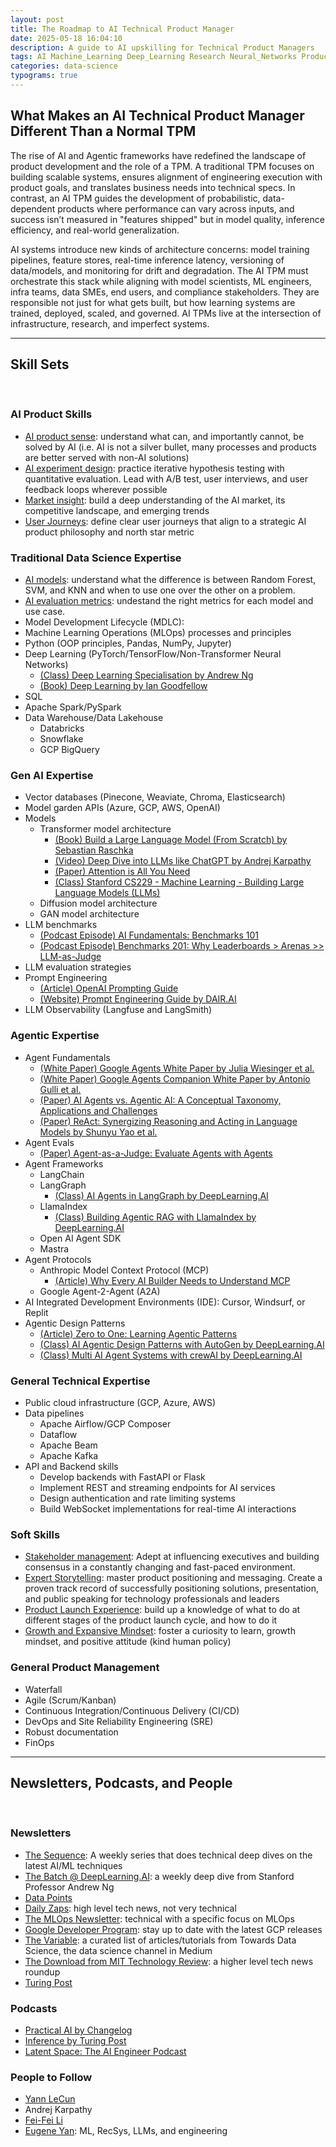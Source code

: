 ```yaml
---
layout: post
title: The Roadmap to AI Technical Product Manager
date: 2025-05-18 16:04:10
description: A guide to AI upskilling for Technical Product Managers
tags: AI Machine_Learning Deep_Learning Research Neural_Networks Product_Management Agents
categories: data-science
typograms: true
---
```


## What Makes an AI Technical Product Manager Different Than a Normal TPM

The rise of AI and Agentic frameworks have redefined the landscape of product development and the role of a TPM. A traditional TPM focuses on building scalable systems, ensures alignment of engineering execution with product goals, and translates business needs into technical specs. In contrast, an AI TPM guides the development of probabilistic, data-dependent products where performance can vary across inputs, and success isn’t measured in "features shipped" but in model quality, inference efficiency, and real-world generalization.

AI systems introduce new kinds of architecture concerns: model training pipelines, feature stores, real-time inference latency, versioning of data/models, and monitoring for drift and degradation. The AI TPM must orchestrate this stack while aligning with model scientists, ML engineers, infra teams, data SMEs, end users, and compliance stakeholders. They are responsible not just for what gets built, but how learning systems are trained, deployed, scaled, and governed. AI TPMs live at the intersection of infrastructure, research, and imperfect systems.

---

## Skill Sets

<br />

### AI Product Skills

- <ins>AI product sense</ins>: understand what can, and importantly cannot, be solved by AI (i.e. AI is not a silver bullet, many processes and products are better served with non-AI solutions)
- <ins>AI experiment design</ins>: practice iterative hypothesis testing with quantitative evaluation. Lead with A/B test, user interviews, and user feedback loops wherever possible
- <ins>Market insight</ins>: build a deep understanding of the AI market, its competitive landscape, and emerging trends
- <ins>User Journeys</ins>: define clear user journeys that align to a strategic AI product philosophy and north star metric

### Traditional Data Science Expertise

- <ins>AI models</ins>: understand what the difference is between Random Forest, SVM, and KNN and when to use one over the other on a problem.
- <ins>AI evaluation metrics</ins>: undestand the right metrics for each model and use case.
- Model Development Lifecycle (MDLC):
- Machine Learning Operations (MLOps) processes and principles
- Python (OOP principles, Pandas, NumPy, Jupyter)
- Deep Learning (PyTorch/TensorFlow/Non-Transformer Neural Networks)
  - [(Class) Deep Learning Specialisation by Andrew Ng](https://www.coursera.org/specializations/deep-learning)
  - [(Book) Deep Learning by Ian Goodfellow](https://www.deeplearningbook.org/)
- SQL
- Apache Spark/PySpark
- Data Warehouse/Data Lakehouse
  - Databricks
  - Snowflake
  - GCP BigQuery

### Gen AI Expertise

- Vector databases (Pinecone, Weaviate, Chroma, Elasticsearch)
- Model garden APIs (Azure, GCP, AWS, OpenAI)
- Models
  - Transformer model architecture
    - [(Book) Build a Large Language Model (From Scratch) by Sebastian Raschka](https://www.manning.com/books/build-a-large-language-model-from-scratch)
    - [(Video) Deep Dive into LLMs like ChatGPT by Andrej Karpathy](https://www.youtube.com/watch?v=7xTGNNLPyMI&ab_channel=AndrejKarpathy)
    - [(Paper) Attention is All You Need](https://arxiv.org/abs/1706.03762)
    - [(Class) Stanford CS229 - Machine Learning - Building Large Language Models (LLMs)](https://www.youtube.com/watch?v=9vM4p9NN0Ts&ab_channel=StanfordOnline)
  - Diffusion model architecture
  - GAN model architecture
- LLM benchmarks
  - [(Podcast Episode) AI Fundamentals: Benchmarks 101](https://www.latent.space/p/benchmarks-101)
  - [(Podcast Episode) Benchmarks 201: Why Leaderboards > Arenas >> LLM-as-Judge](https://www.latent.space/p/benchmarks-201)
- LLM evaluation strategies
- Prompt Engineering
  - [(Article) OpenAI Prompting Guide](https://platform.openai.com/docs/guides/text?api-mode=responses)
  - [(Website) Prompt Engineering Guide by DAIR.AI](https://www.promptingguide.ai/)
- LLM Observability (Langfuse and LangSmith)

### Agentic Expertise

- Agent Fundamentals
  - [(White Paper) Google Agents White Paper by Julia Wiesinger et al.](https://www.kaggle.com/whitepaper-agents)
  - [(White Paper) Google Agents Companion White Paper by Antonio Gulli et al.](https://www.kaggle.com/whitepaper-agent-companion)
  - [(Paper) AI Agents vs. Agentic AI: A Conceptual Taxonomy, Applications and Challenges](https://arxiv.org/abs/2505.10468)
  - [(Paper) ReAct: Synergizing Reasoning and Acting in Language Models by Shunyu Yao et al.](https://arxiv.org/abs/2210.03629)
- Agent Evals
  - [(Paper) Agent-as-a-Judge: Evaluate Agents with Agents](https://arxiv.org/abs/2410.10934)
- Agent Frameworks
  - LangChain
  - LangGraph
    - [(Class) AI Agents in LangGraph by DeepLearning.AI](https://www.deeplearning.ai/short-courses/ai-agents-in-langgraph/)
  - LlamaIndex
    - [(Class) Building Agentic RAG with LlamaIndex by DeepLearning.AI](https://www.deeplearning.ai/short-courses/building-agentic-rag-with-llamaindex/)
  - Open AI Agent SDK
  - Mastra
- Agent Protocols
  - Anthropic Model Context Protocol (MCP)
    - [(Article) Why Every AI Builder Needs to Understand MCP](https://blog.neosage.io/p/why-every-ai-builder-needs-to-understand)
  - Google Agent-2-Agent (A2A)
- AI Integrated Development Environments (IDE): Cursor, Windsurf, or Replit
- Agentic Design Patterns
  - [(Article) Zero to One: Learning Agentic Patterns](https://www.philschmid.de/agentic-pattern)
  - [(Class) AI Agentic Design Patterns with AutoGen by DeepLearning.AI](https://www.deeplearning.ai/short-courses/ai-agentic-design-patterns-with-autogen/)
  - [(Class) Multi AI Agent Systems with crewAI by DeepLearning.AI](https://www.deeplearning.ai/short-courses/multi-ai-agent-systems-with-crewai/)

### General Technical Expertise

- Public cloud infrastructure (GCP, Azure, AWS)
- Data pipelines
  - Apache Airflow/GCP Composer
  - Dataflow
  - Apache Beam
  - Apache Kafka
- API and Backend skills
  - Develop backends with FastAPI or Flask
  - Implement REST and streaming endpoints for AI services
  - Design authentication and rate limiting systems
  - Build WebSocket implementations for real-time AI interactions

### Soft Skills

- <ins>Stakeholder management</ins>: Adept at influencing executives and building consensus in a constantly changing and fast-paced environment.
- <ins>Expert Storytelling</ins>: master product positioning and messaging. Create a proven track record of successfully positioning solutions, presentation, and public speaking for technology professionals and leaders
- <ins>Product Launch Experience</ins>: build up a knowledge of what to do at different stages of the product launch cycle, and how to do it
- <ins>Growth and Expansive Mindset</ins>: foster a curiosity to learn, growth mindset, and positive attitude (kind human policy)

### General Product Management

- Waterfall
- Agile (Scrum/Kanban)
- Continuous Integration/Continuous Delivery (CI/CD)
- DevOps and Site Reliability Engineering (SRE)
- Robust documentation
- FinOps

---

## Newsletters, Podcasts, and People

<br />

### Newsletters

- [The Sequence](https://thesequence.substack.com/): A weekly series that does technical deep dives on the latest AI/ML techniques
- [The Batch @ DeepLearning.AI](https://www.deeplearning.ai/the-batch/): a weekly deep dive from Stanford Professor Andrew Ng
- [Data Points](https://www.deeplearning.ai/the-batch/tag/data-points/)
- [Daily Zaps](https://www.dailyzaps.com/): high level tech news, not very technical
- [The MLOps Newsletter](https://mlops.substack.com/): technical with a specific focus on MLOps
- [Google Developer Program](https://developers.google.com/newsletter): stay up to date with the latest GCP releases
- [The Variable](https://medium.com/towards-data-science/newsletter): a curated list of articles/tutorials from Towards Data Science, the data science channel in Medium
- [The Download from MIT Technology Review](https://www.technologyreview.com/topic/download-newsletter/): a higher level tech news roundup
- [Turing Post](https://www.turingpost.com/)

### Podcasts

- [Practical AI by Changelog](https://podcasts.apple.com/us/podcast/practical-ai/id1406537385)
- [Inference by Turing Post](https://www.youtube.com/playlist?list=PLRRoCwK1ZTNCAZXXOswpIYQqzMgT4swsI)
- [Latent Space: The AI Engineer Podcast](https://www.latent.space/podcast)

### People to Follow

- [Yann LeCun](https://www.linkedin.com/in/yann-lecun/)
- Andrej Karpathy
- [Fei-Fei Li](https://www.linkedin.com/in/fei-fei-li-4541247/)
- [Eugene Yan](https://eugeneyan.com/subscribe): ML, RecSys, LLMs, and engineering
